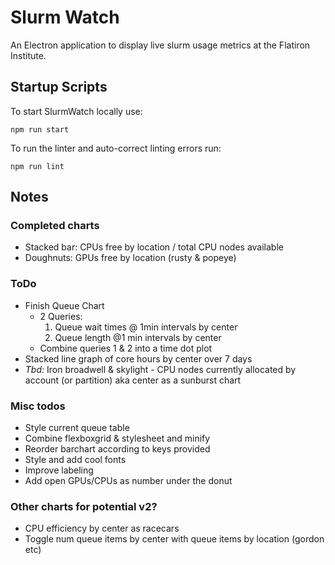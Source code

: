 # Slurm Watch

An Electron application to display live slurm usage metrics at the Flatiron Institute.

## Startup Scripts

To start SlurmWatch locally use:

```
npm run start
```

To run the linter and auto-correct linting errors run:

```
npm run lint
```

## Notes

### Completed charts

- Stacked bar: CPUs free by location / total CPU nodes available
- Doughnuts: GPUs free by location (rusty & popeye)

### ToDo

- Finish Queue Chart
  - 2 Queries:
    1. Queue wait times @ 1min intervals by center
    2. Queue length @1 min intervals by center
  - Combine queries 1 & 2 into a time dot plot
- Stacked line graph of core hours by center over 7 days
- _Tbd:_ Iron broadwell & skylight - CPU nodes currently allocated by account (or partition) aka center as a sunburst chart

### Misc todos

- Style current queue table
- Combine flexboxgrid & stylesheet and minify
- Reorder barchart according to keys provided
- Style and add cool fonts
- Improve labeling
- Add open GPUs/CPUs as number under the donut

### Other charts for potential v2?

- CPU efficiency by center as racecars
- Toggle num queue items by center with queue items by location (gordon etc)
